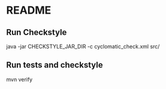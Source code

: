 # README

## Run Checkstyle
java -jar CHECKSTYLE_JAR_DIR -c cyclomatic_check.xml src/

## Run tests and checkstyle
mvn verify

